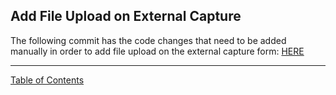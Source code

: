 ## Add File Upload on External Capture

The following commit has the code changes that need to be added manually in order to add file upload on the external capture form:
[HERE](https://github.com/i-Sight/config_ucsf_v5/commit/a771a7c617159f3b6b85be05f0b1f38109a88584?ts=2)

***
[Table of Contents](../README.md)
